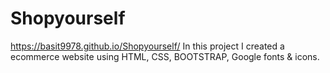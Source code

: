 # Shopyourself
https://basit9978.github.io/Shopyourself/
In this project I created a ecommerce website using HTML, CSS, BOOTSTRAP, Google fonts &amp; icons.
